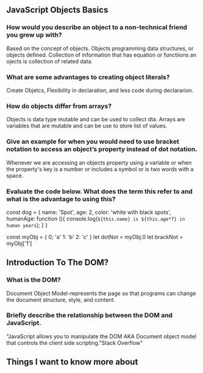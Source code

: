 ## JavaScript Objects Basics

### How would you describe an object to a non-technical friend you grew up with?
Based on the concept of objects. Objects programming data structures, or objects defined.
Collection of information that has equation or functiions
an ojects is collection of related data. 

### What are some advantages to creating object literals?
Create Objetcs, Flexibility in declaration, and less code during declararion.

### How do objects differ from arrays?
Objects is data type mutable and can be used to collect dta.
Arrays are variables that are mutable and can be use to store list of values.

### Give an example for when you would need to use bracket notation to access an object’s property instead of dot notation.
Whenever we are accessing an objects property using a variable or when the property's key is a number or includes a symbol or is two words with a space.

### Evaluate the code below. What does the term this refer to and what is the advantage to using this?

const dog = {
  name: 'Spot',
  age: 2,
  color: 'white with black spots',
  humanAge: function (){
    console.log(`${this.name} is ${this.age*7} in human years`);
  }
}

const myObj = {
0; 'a'
1: 'b'
2: 'c'
}
let dotNot = myObj.0
let brackNot = myObj['1']


## Introduction To The DOM?

### What is the DOM?
Document Object Model-represents the page so that programs can change the document structure, style, and content.

### Briefly describe the relationship between the DOM and JavaScript.

"JavaScript allows you to manipulate the DOM AKA Document object model that controls the client side scripting."Stack Overflow"

## Things I want to know more about